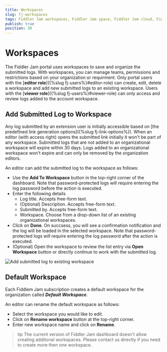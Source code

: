 ```yaml
---
title: Workspaces
slug: fj-workspaces
tags: Fiddler Jam workspaces, Fiddler Jam space, Fiddler Jam cloud, Fiddler Jam portal logs
publish: true
position: 30
---
```


# Workspaces

The Fiddler Jam portal uses workspaces to save and organize the submitted logs. With workspaces, you can manage teams, permissions and restrictions based on your organization or requirment. Only portal users with the [**editor role**]({%slug fj-users%}#editor-role) can create, edit, delete a workspace and add new submitted logs to an existing workspace. Users with the [**viewer role**]({%slug fj-users%}#viewer-role) can only access and review logs added to the account workspace.

## Add Submitted Log to Workspace

Any log submitted by an extension user is initially accessible based on [the predefined link generation options]({%slug fj-link-options%}). When an editor (with access right) opens the submitted link initially it won't be part of any workspace. Submitted logs that are not added to an organizational workspace will expire within 30 days. Logs added to an organizational workspace won't expire and can only be removed by the organization editors.

An editor can add the submitted log to the workspace as follows:

- Use the **Add To Workspace** button in the top-right corner of the dashboard. Note that password-protected logs will require entering the log password before the action is executed.
- Enter the following details
    - Log title. Accepts free-form text.
    - (Optional) Description. Accepts free-form text.
    - Submitted by. Accepts free-form text.
    - Workspace. Choose from a drop-down list of an existing organizational workspaces.
- Click on **Done**. On succsess, you will see a confirmation notification and the log will be loaded in the selected workspace. Note that password-protected logs will require entering the log password after the action is executed.
- (Optional) Open the workspace to review the list entry via **Open Workspace** button or directly continue to work with the submitted log.

![Add submitted log to existing workspace](../images/portal/workspace/fj-portal-add-to-workspace.png)

## Default Workspace

Each Fiddlem Jam subscription creates a default workspace for the organization called **_Default Workspace_**. 

An editor can rename the default workspace as follows:

- Select the workspace you would like to edit.
- Click on **Rename workspace** button at the top-right corner.
- Enter new workspace name and click on **Rename**.

>tip The current version of Fiddler Jam dashboard doesn't allow creating additonal workspaces. Please contact us directly if you need to create more then one workspace.

